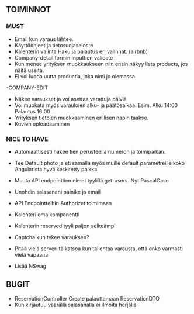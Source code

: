 ## TOIMINNOT
 ### MUST
- Email kun varaus lähtee.
- Käyttöohjeet ja tietosuojaseloste
- Kalenterin valinta Haku ja palautus eri valinnat. (airbnb)
- Company-detail formin inputtien validate
- Kun menee yrityksen muokkaukseen niin ensin näkyy lista products, jos näitä useita.
- Ei voi luoda uutta productia, joka nimi jo olemassa

-COMPANY-EDIT
   - Näkee varaukset ja voi asettaa varattuja päiviä
   - Voi muokata myös varauksen alku- ja päätösaikaa. Esim. Alku 14:00 Palautus 16:00
   - Yrityksen tietojen muokkaaminen erillisen napin taakse.
   - Kuvien uploadaaminen

### NICE TO HAVE
- Automaattisesti hakee tien perusteella numeron ja toimipaikan. 
- Tee Default photo ja eti samalla myös muille default parametreille koko Angularista hyvä keskitetty paikka. 
- Muuta API endpointtien nimet tyylillä get-users. Nyt PascalCase
- Unohdin salasanani painike ja email
- API Endpointteihin Authorizet toimimaan
- Kalenteri oma komponentti
- Kalenterin reserved tyyli paljon selkeämpi
- Captcha kun tekee varauksen?

- Pitää vielä serveriltä katsoa kun tallentaa varausta, että onko varmasti vielä vapaana
- Lisää NSwag


## BUGIT 
- ReservationController Create palauttamaan ReservationDTO
- Kun kirjautuu väärällä salasanalla ei ilmoita herjalla